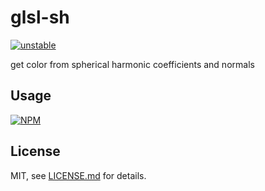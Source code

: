 # glsl-sh

[![unstable](http://badges.github.io/stability-badges/dist/unstable.svg)](http://github.com/badges/stability-badges)

get color from spherical harmonic coefficients and normals

## Usage

[![NPM](https://nodei.co/npm/glsl-sh.png)](https://www.npmjs.com/package/glsl-sh)

## License

MIT, see [LICENSE.md](http://github.com/nicknikolov/glsl-sh/blob/master/LICENSE.md) for details.
